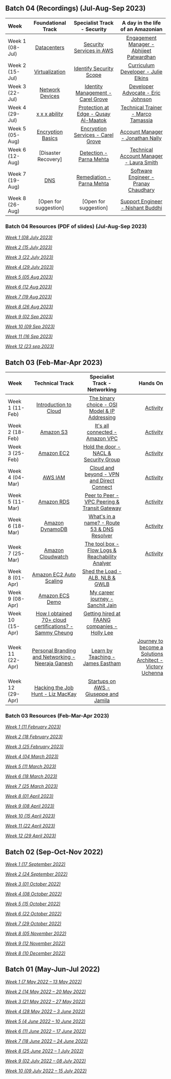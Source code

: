 ## Batch 04 (Recordings) (Jul-Aug-Sep 2023) 

| Week          	| Foundational Track              | Specialist Track - Security   | A day in the life of an Amazonian  |
| :---        	  |    :----:  			                |    :----:  	 				          |   	:---: 		                  |
| Week 1 (08-Jul)	| [Datacenters](https://youtube.com/live/x2SS4UQmSXk?feature=share) 	              | [Security Services in AWS](https://www.youtube.com/watch?v=x2SS4UQmSXk&t=51m18s)  | [Engagement Manager - Abhijeet Patwardhan](https://www.youtube.com/watch?v=x2SS4UQmSXk&t=5530s)         	| 
| Week 2 (15-Jul)	| [Virtualization](https://youtube.com/live/gmk8--DgoEY?feature=share)	            | [Identify Security Scope](https://www.youtube.com/live/gmk8--DgoEY?t=55m10s)   | [Curriculum Developer - Julie Elkins](https://www.youtube.com/watch?v=gmk8--DgoEY&t=5705s)         	| 
| Week 3 (22-Jul)	| [Network Devices](https://youtube.com/live/B08_oWTkmCU?feature=share)            | [Identity Management - Carel Grove](https://www.youtube.com/watch?v=B08_oWTkmCU&t=3151s)       | [Developer Advocate - Eric Johnson](https://www.youtube.com/watch?v=B08_oWTkmCU&t=1h43m50s)         	| 
| Week 4 (29-Jul)	| [ x x x ability](https://youtube.com/live/hies4XL7Hjw)             | [Protection at Edge - Qusay Al-Maatok](https://www.youtube.com/watch?v=hies4XL7Hjw&t=3210s)        | [Technical Trainer - Marco Tamassia](https://www.youtube.com/watch?v=hies4XL7Hjw&t=5400s)        	| 
| Week 5 (05-Aug) | [Encryption Basics](https://www.youtube.com/watch?v=lJqfZdg1vdg&t=340s)                  | [Encryption Services - Carel Grove](https://www.youtube.com/watch?v=lJqfZdg1vdg&t=2972s)       | [Account Manager - Jonathan Nally](https://www.youtube.com/watch?v=lJqfZdg1vdg&t=6180s)           	| 
| Week 6 (12-Aug)	| [Disaster Recovery]           | [Detection - Parna Mehta](https://www.linkedin.com/in/parna-mehta-375482140/)                 | [Technical Account Manager - Laura Smith](https://www.linkedin.com/in/laura-l-smith/)  	| 
| Week 7 (19-Aug)	| [DNS](https://www.youtube.com/watch?v=DnUHiIU6G0c)                      | [Remediation - Parna Mehta](https://www.youtube.com/watch?v=DnUHiIU6G0c&t=3088s)               | [Software Engineer - Pranay Chaudhary](https://www.youtube.com/watch?v=DnUHiIU6G0c&t=5513s)         	| 
| Week 8 (26-Aug)	| [Open for suggestion]        | [Open for suggestion]      | [Support Engineer - Nishant Buddhi](https://www.linkedin.com/in/nishant-buddhi/)            	| 

### Batch 04 Resources (PDF of slides) (Jul-Aug-Sep 2023) 

[*Week 1 (08 July 2023)*](resources/assets/B04/W01/1.md)

[*Week 2 (15 July 2023)*](resources/assets/B04/W02/2.md)

[*Week 3 (22 July 2023)*](resources/assets/B04/W03/3.md)

[*Week 4 (29 July 2023)*](resources/assets/B04/W04/4.md)

[*Week 5 (05 Aug 2023)*]()

[*Week 6 (12 Aug 2023)*]()

[*Week 7 (19 Aug 2023)*]()

[*Week 8 (26 Aug 2023)*]()

[*Week 9 (02 Sep 2023)*]()

[*Week 10 (09 Sep 2023)*]()

[*Week 11 (16 Sep 2023)*]()

[*Week 12 (23 sep 2023)*]()

## Batch 03 (Feb-Mar-Apr 2023)

| Week          	| Technical Track                                             | Specialist Track - Networking                   | Hands On	        |
| :---        	  |    :----:  			            |    :----:  	 				                            |   	---: 		                |
| Week 1 (11-Feb)	| [Introduction to Cloud](https://youtu.be/gtbEfQH8FIw) 	    | [The binary choice - OSI Model & IP Addressing](https://youtu.be/eZzgtZbOW6Q)    | [Activity](https://youtu.be/x5r4UGyR5zo)           	|
| Week 2 (18-Feb)	| [Amazon S3](https://youtu.be/Sw6B2deMPmg)			              | [It's all connected  - Amazon VPC](https://youtu.be/1WNMB38KtiM)	    	        | [Activity](https://youtu.be/jYUm5itbDNA)           	|
| Week 3 (25-Feb)	| [Amazon EC2](https://youtu.be/ljVD2QjhwtE)                  | [Hold the door - NACL & Security Group](https://youtu.be/BqqksZ2PECI)           | [Activity](https://youtu.be/bc1srPi8AXY)           	|
| Week 4 (04-Mar)	| [AWS IAM](https://youtu.be/o3-_UVqO80U)                     | [Cloud and beyond - VPN and Direct Connect](https://youtu.be/FXwjbQYpdDA)       | [Activity](https://youtu.be/OoX_AJK1JA4)           	|
| Week 5 (11-Mar) | [Amazon RDS](https://www.youtube.com/watch?v=y6sZMHl6vFY)   | [Peer to Peer - VPC Peering & Transit Gateway](https://www.youtube.com/watch?v=HQkDeV9OcgI)    | [Activity](https://youtu.be/IAsyh2ANouM)           	|
| Week 6 (18-Mar)	| [Amazon DynamoDB](https://youtu.be/o1zMy0n5oCM)             | [What's in a name? - Route 53 & DNS Resolver](https://youtu.be/8Je0MII1AII)     | [Activity](https://youtu.be/MoGe0v1DAgU)           	|
| Week 7 (25-Mar)	| [Amazon Cloudwatch](https://youtu.be/wlt3icY33A4)           | [The tool box - Flow Logs & Reachability Analyer](https://youtu.be/kvLnVuv03s4) | [Activity](https://youtu.be/p5OLRW910zA)           	|
| Week 8 (01-Apr)	| [Amazon EC2 Auto Scaling](https://youtu.be/dXajxD1LYBM)     | [Shed the Load  - ALB, NLB & GWLB](https://youtu.be/7JPnpLdDx24)	              | 
| Week 9  (08-Apr)	 | [Amazon ECS Demo](https://youtu.be/vnD1GgvjMZ4)                    | [My career journey - Sanchit Jain](https://youtu.be/zyaoU782x0U)                 |
| Week 10 (15-Apr)	 |  [How I obtained 70+ cloud certifications? - Sammy Cheung](https://youtu.be/YttIpsqo2ak) | [Getting hired at FAANG companies - Holly Lee](https://youtu.be/LFNIYqTjucU)   |
| Week 11 (22-Apr)	 |  [Personal Branding and Networking - Neeraja Ganesh](https://youtu.be/3dmDRB_aNUs) | [Learn by Teaching - James Eastham](https://youtu.be/6ngpN3eP5CI)                | [Journey to become a Solutions Architect - Victory Uchenna](https://youtu.be/RqZacrDxDZw) |    
| Week 12 (29-Apr)	 | [Hacking the Job Hunt - Liz MacKay](https://youtu.be/-2tsJgE7MY0) | [Startups on AWS - Giuseppe and Jamila](https://youtu.be/jg6sR089Wb0)  |

### Batch 03 Resources (Feb-Mar-Apr 2023)

[*Week 1 (11 February 2023)*](resources/assets/B03/W1/1.md)

[*Week 2 (18 February 2023)*](resources/assets/B03/W2/2.md)

[*Week 3 (25 February 2023)*](resources/assets/B03/W3/3.md)

[*Week 4 (04 March 2023)*](resources/assets/B03/W4/4.md)

[*Week 5 (11 March 2023)*](resources/assets/B03/W5/5.md)

[*Week 6 (18 March 2023)*](resources/assets/B03/W6/6.md)

[*Week 7 (25 March 2023)*](resources/assets/B03/W7/7.md)

[*Week 8 (01 April 2023)*](resources/assets/B03/W8/8.md)

[*Week 9 (08 April 2023)*](resources/assets/B03/W09/9.md)

[*Week 10 (15 April 2023)*](resources/assets/B03/W10/10.md)

[*Week 11 (22 April 2023)*](resources/assets/B03/W11/11.md)

[*Week 12 (29 April 2023)*](resources/assets/B03/W12/12.md)

## Batch 02 (Sep-Oct-Nov 2022)

[*Week 1 (17 September 2022)*](resources/season-2/1.md)
 
[*Week 2 (24 September 2022)*](resources/season-2/2.md)

[*Week 3 (01 October 2022)*](resources/season-2/3.md)

[*Week 4 (08 October 2022)*](resources/season-2/4.md)

[*Week 5 (15 October 2022)*](resources/season-2/5.md)

[*Week 6 (22 October 2022)*](resources/season-2/6.md)

[*Week 7 (29 October 2022)*](resources/season-2/7.md)

[*Week 8 (05 November 2022)*](resources/season-2/8.md)

[*Week 9 (12 November 2022)*](resources/season-2/9.md)

[*Week 8 (10 December 2022)*](resources/season-2/10.md)

## Batch 01 (May-Jun-Jul 2022)

[*Week 1 (7 May 2022 – 13 May 2022)*](resources/1.md)

[*Week 2 (14 May 2022 – 20 May 2022)*](resources/2.md)

[*Week 3 (21 May 2022 – 27 May 2022)*](resources/3.md)

[*Week 4 (28 May 2022 – 3 June 2022)*](resources/4.md)

[*Week 5 (4 June 2022 – 10 June 2022)*](resources/5.md)

[*Week 6 (11 June 2022 – 17 June 2022)*](resources/6.md)

[*Week 7 (18 June 2022 – 24 June 2022)*](resources/7.md)

[*Week 8 (25 June 2022 – 1 July 2022)*](resources/8.md)

[*Week 9 (02 July 2022 – 08 July 2022)*](resources/9.md)

[*Week 10 (09 July 2022 – 15 July 2022)*](resources/10.md)
